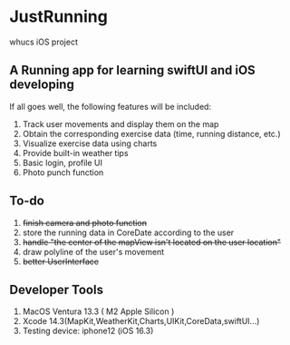 # JustRunning
whucs iOS project
## A Running app for learning swiftUI and iOS developing
If all goes well, the following features will be included:
  1. Track user movements and display them on the map
  2. Obtain the corresponding exercise data (time, running distance, etc.)
  3. Visualize exercise data using charts
  4. Provide built-in weather tips
  5. Basic login, profile UI
  6. Photo punch function
## To-do
  1. ~~finish camera and photo function~~
  2. store the running data in CoreDate according to the user
  3. ~~handle "the center of the mapView isn't located on the user location"~~
  4. draw polyline of the user's movement
  5. ~~better UserInterface~~

## Developer Tools
  1. MacOS Ventura 13.3 ( M2 Apple Silicon )
  2. Xcode 14.3(MapKit,WeatherKit,Charts,UIKit,CoreData,swiftUI...)
  3. Testing device: iphone12 (iOS 16.3)
